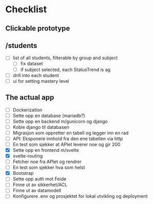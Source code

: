 # Checklist

## Clickable prototype

## /students

- [ ] list of all students, filterable by group and subject
  - [ ] fix dataset
  - [ ] if subject selected, each StatusTrend is ag
- [ ] drill into each student
- [ ] ui for setting mastery level

## The actual app

- [ ] Dockerization
- [ ] Sette opp en database (mariadb?)
- [ ] Sette opp en backend m/gunicorn og django
- [ ] Koble django til databasen
- [ ] Migrasjon som oppretter en tabell og legger inn en rad
- [ ] API: Eksponere innhold fra den ene tabellen via http
- [ ] En test som sjekker at APIet leverer noe og gir 200
- [x] Sette opp en frontend m/svelte
- [x] svelte-routing
- [ ] Fetcher noe fra APIet og rendrer
- [ ] En test som sjekker hva som helst
- [x] Bootstrap
- [ ] Sette opp auth mot Feide
- [ ] Finne ut av sikkerhet/ACL
- [ ] Finne ut av datamodell
- [ ] Konfigurere .env og prosjektet for lokal utvikling og deployment
